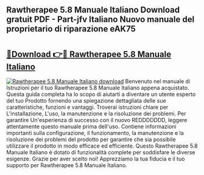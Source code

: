 ## Rawtherapee 5.8 Manuale Italiano Download gratuit PDF - Part-jfv Italiano Nuovo manuale del proprietario di riparazione eAK75

# <h2><a href="http://dfeqhi7.blite.top/?on=Rawtherapee+5.8+Manuale+Italiano">🔗Download 👉🔴 Rawtherapee 5.8 Manuale Italiano</a></h2>

[![Rawtherapee 5.8 Manuale Italiano download](https://i.imgur.com/lujVjoI.png)](http://dfeqhi7.blite.top/?on=Rawtherapee+5.8+Manuale+Italiano)
Benvenuto nel manuale di Istruzioni per il tuo Rawtherapee 5.8 Manuale Italiano appena acquistato. Questa guida completa ha lo scopo di aiutarti a diventare un utente esperto del tuo Prodotto fornendo una spiegazione dettagliata delle sue caratteristiche, funzioni e vantaggi. Troverai istruzioni chiare per L'installazione, L'uso, la manutenzione e la risoluzione dei problemi. Per garantire Un'esperienza di successo con il nuovo REDDDDDDD, leggere attentamente questo manuale prima dell'uso. Contiene informazioni importanti sulla configurazione, il funzionamento, la manutenzione e la risoluzione dei problemi del prodotto per garantire che sia possibile utilizzare il prodotto in modo efficace ed efficiente. Questo Rawtherapee 5.8 Manuale Italiano è dotato di funzionalità complete per soddisfare le diverse esigenze. Grazie per aver scelto noi! Apprezziamo la tua fiducia e il tuo supporto per Rawtherapee 5.8 Manuale Italiano.
